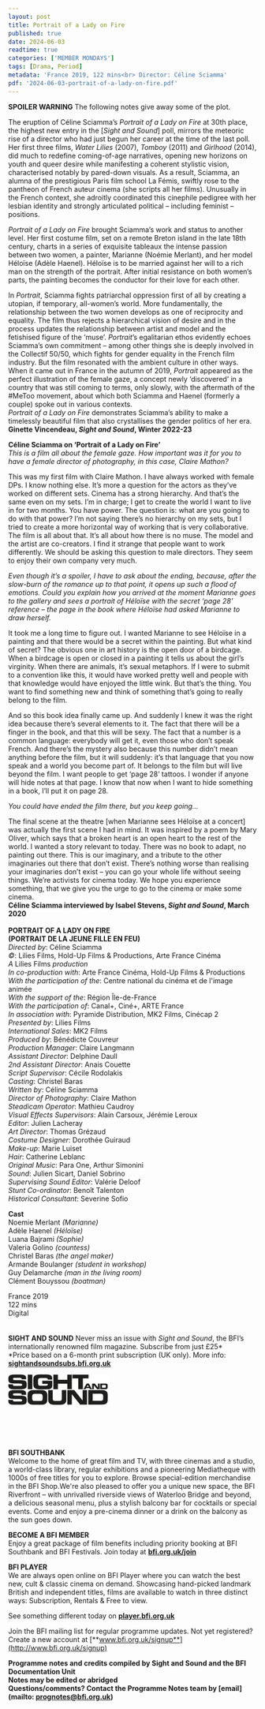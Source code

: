 ```yaml
---
layout: post
title: Portrait of a Lady on Fire
published: true
date: 2024-06-03
readtime: true
categories: ['MEMBER MONDAYS']
tags: [Drama, Period]
metadata: 'France 2019, 122 mins<br> Director: Céline Sciamma'
pdf: '2024-06-03-portrait-of-a-lady-on-fire.pdf'
---
```


**SPOILER WARNING** The following notes give away some of the plot.

The eruption of Céline Sciamma’s _Portrait of a Lady on Fire_ at 30th place, the highest new entry in the [_Sight and Sound_] poll, mirrors the meteoric rise of a director who had just begun her career at the time of the last poll. Her first three films, _Water Lilies_ (2007), _Tomboy_ (2011) and _Girlhood_ (2014), did much to redefine coming-of-age narratives, opening new horizons on youth and queer desire while manifesting a coherent stylistic vision, characterised notably by pared-down visuals. As a result, Sciamma, an alumna of the prestigious Paris film school La Fémis, swiftly rose to the pantheon of French auteur cinema (she scripts all her films). Unusually in the French context, she adroitly coordinated this cinephile pedigree with her lesbian identity and strongly articulated political – including feminist – positions.

_Portrait of a Lady on Fire_ brought Sciamma’s work and status to another level. Her first costume film, set on a remote Breton island in the late 18th century, charts in a series of exquisite tableaux the intense passion between two women, a painter, Marianne (Noémie Merlant), and her model Héloïse (Adèle Haenel). Héloïse is to be married against her will to a rich man on the strength of the portrait. After initial resistance on both women’s parts, the painting becomes the conductor for their love for each other.

In _Portrait_, Sciamma fights patriarchal oppression first of all by creating a utopian, if temporary, all-women’s world. More fundamentally, the relationship between the two women develops as one of reciprocity and equality. The film thus rejects a hierarchical vision of desire and in the process updates the relationship between artist and model and the fetishised figure of the ‘muse’. _Portrait_’s egalitarian ethos evidently echoes Sciamma’s own commitment – among other things she is deeply involved in the Collectif 50/50, which fights for gender equality in the French film industry. But the film resonated with the ambient culture in other ways. When it came out in France in the autumn of 2019, _Portrait_ appeared as the perfect illustration of the female gaze, a concept newly ‘discovered’ in a country that was still coming to terms, only slowly, with the aftermath of the #MeToo movement, about which both Sciamma and Haenel (formerly a couple) spoke out in various contexts.  
_Portrait of a Lady on Fire_ demonstrates Sciamma’s ability to make a timelessly beautiful film that also crystallises the gender politics of her era.  
**Ginette Vincendeau, _Sight and Sound_, Winter 2022-23**  

**Céline Sciamma on ‘Portrait of a Lady on Fire’**  
_This is a film all about the female gaze. How important was it for you to have a female director of photography, in this case, Claire Mathon?_

This was my first film with Claire Mathon. I have always worked with female DPs. I know nothing else. It’s more a question for the actors as they’ve worked on different sets. Cinema has a strong hierarchy. And that’s the same even on my sets. I’m in charge; I get to create the world I want to live in for two months. You have power. The question is: what are you going to do with that power? I’m not saying there’s no hierarchy on my sets, but I tried to create a more horizontal way of working that is very collaborative. The film is all about that. It’s all about how there is no muse. The model and the artist are co-creators. I find it strange that people want to work differently. We should be asking this question to male directors. They seem to enjoy their own company very much.

_Even though it’s a spoiler, I have to ask about the ending, because, after the slow-burn of the romance up to that point, it opens up such a flood of emotions. Could you explain how you arrived at the moment Marianne goes to the gallery and sees a portrait of Héloïse with the secret ‘page 28’ reference – the page in the book where Héloïse had asked Marianne to draw herself._

It took me a long time to figure out. I wanted Marianne to see Héloïse in a painting and that there would be a secret within the painting. But what kind of secret? The obvious one in art history is the open door of a birdcage. When a birdcage is open or closed in a painting it tells us about the girl’s virginity. When there are animals, it’s sexual metaphors. If I were to submit to a convention like this, it would have worked pretty well and people with that knowledge would have enjoyed the little wink. But that’s the thing. You want to find something new and think of something that’s going to really belong to the film.

And so this book idea finally came up. And suddenly I knew it was the right idea because there’s several elements to it. The fact that there will be a finger in the book, and that this will be sexy. The fact that a number is a common language: everybody will get it, even those who don’t speak French. And there’s the mystery also because this number didn’t mean anything before the film, but it will suddenly: it’s that language that you now speak and a world you become part of. It belongs to the film but will live beyond the film. I want people to get ‘page 28’ tattoos. I wonder if anyone will hide notes at that page. I know that now when I want to hide something in a book, I’ll put it on page 28.

_You could have ended the film there, but you keep going…_

The final scene at the theatre [when Marianne sees Héloïse at a concert] was actually the first scene I had in mind. It was inspired by a poem by Mary Oliver, which says that a broken heart is an open heart to the rest of the world. I wanted a story relevant to today. There was no book to adapt, no painting out there. This is our imaginary, and a tribute to the other imaginaries out there that don’t exist. There’s nothing worse than realising your imaginaries don’t exist – you can go your whole life without seeing things. We’re activists for cinema today. We hope you experience something, that we give you the urge to go to the cinema or make some cinema.  
**Céline Sciamma interviewed by Isabel Stevens, _Sight and Sound_, March 2020**  
<br>
**PORTRAIT OF A LADY ON FIRE<br>(PORTRAIT DE LA JEUNE FILLE EN FEU)**  
_Directed by_: Céline Sciamma  
_©_: Lilies Films, Hold-Up Films & Productions, Arte France Cinéma  
_A_ Lilies Films _production_  
_In co-production with_: Arte France Cinéma, Hold-Up Films & Productions  
_With the participation of the_: Centre national du cinéma et de l'image animée  
_With the support of the_: Région Île-de-France  
_With the participation of_: Canal+, Ciné+, ARTE France  
_In association with_: Pyramide Distribution, MK2 Films, Cinécap 2  
_Presented by_: Lilies Films  
_International Sales_: MK2 Films  
_Produced by_: Bénédicte Couvreur  
_Production Manager_: Claire Langmann  
_Assistant Director_: Delphine Daull  
_2nd Assistant Director_: Anais Couette  
_Script Supervisor_: Cécile Rodolakis  
_Casting_: Christel Baras  
_Written by_: Céline Sciamma  
_Director of Photography_: Claire Mathon  
_Steadicam Operator_: Mathieu Caudroy  
_Visual Effects Supervisors_: Alain Carsoux, Jérémie Leroux  
_Editor_: Julien Lacheray  
_Art Director_: Thomas Grézaud  
_Costume Designer_: Dorothée Guiraud  
_Make-up_: Marie Luiset  
_Hair_: Catherine Leblanc  
_Original Music_: Para One, Arthur Simonini  
_Sound_: Julien Sicart, Daniel Sobrino  
_Supervising Sound Editor_: Valérie Deloof  
_Stunt Co-ordinator_: Benoît Talenton  
_Historical Consultant_: Severine Sofio

**Cast**  
Noemie Merlant _(Marianne)_  
Adèle Haenel _(Héloïse)_  
Luana Bajrami _(Sophie)_  
Valeria Golino _(countess)_  
Christel Baras _(the angel maker)_  
Armande Boulanger _(student in workshop)_  
Guy Delamarche _(man in the living room)_  
Clément Bouyssou _(boatman)_  

France 2019  
122 mins  
Digital  
<br>
<br>
**SIGHT AND SOUND**
Never miss an issue with _Sight and Sound_, the BFI’s internationally renowned film magazine. Subscribe from just £25*<br>
*Price based on a 6-month print subscription (UK only). More info: [**sightandsoundsubs.bfi.org.uk**](https://sightandsoundsubs.bfi.org.uk/subscribe)

<img style="float: left;" src="/img/sight-and-sound.jpg" width="40%" height="40%"><br><br><br><br><br><br><br><br>

**BFI SOUTHBANK**  
Welcome to the home of great film and TV, with three cinemas and a studio, a world-class library, regular exhibitions and a pioneering Mediatheque with 1000s of free titles for you to explore. Browse special-edition merchandise in the BFI Shop.We&#39;re also pleased to offer you a unique new space, the BFI Riverfront – with unrivalled riverside views of Waterloo Bridge and beyond, a delicious seasonal menu, plus a stylish balcony bar for cocktails or special events. Come and enjoy a pre-cinema dinner or a drink on the balcony as the sun goes down.  

**BECOME A BFI MEMBER**  
Enjoy a great package of film benefits including priority booking at BFI Southbank and BFI Festivals. Join today at [**bfi.org.uk/join**](http://www.bfi.org.uk/join)  

**BFI PLAYER**  
 We are always open online on BFI Player where you can watch the best new, cult &amp; classic cinema on demand. Showcasing hand-picked landmark British and independent titles, films are available to watch in three distinct ways: Subscription, Rentals &amp; Free to view.  

See something different today on [**player.bfi.org.uk**](https://player.bfi.org.uk)  

Join the BFI mailing list for regular programme updates. Not yet registered? Create a new account at [**www.bfi.org.uk/signup**](http://www.bfi.org.uk/signup)

**Programme notes and credits compiled by Sight and Sound and the BFI Documentation Unit  
Notes may be edited or abridged  
Questions/comments? Contact the Programme Notes team by [email](mailto: prognotes@bfi.org.uk)**
<!--stackedit_data:
eyJoaXN0b3J5IjpbLTE0NjAyNzA5NzRdfQ==
-->